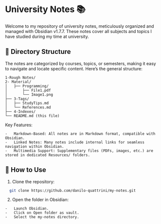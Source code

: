 # University Notes 📚

Welcome to my repository of university notes, meticulously organized and managed with Obsidian v1.7.7. These notes cover all subjects and topics I have studied during my time at university.

## 📁 Directory Structure

The notes are categorized by courses, topics, or semesters, making it easy to navigate and locate specific content. Here’s the general structure:
```
1-Rough Notes/
2- Material/
│   ├── Programming/
│       ├── File1.pdf
│       └── Image1.png
├── 3-Tags/
│   ├── StudyTips.md
│   └── References.md
├── 4-Indexes/
└── README.md (this file)

```
Key Features:

	- 	Markdown-Based: All notes are in Markdown format, compatible with Obsidian.
	- 	Linked Notes: Many notes include internal links for seamless navigation within Obsidian.
	- 	Multimedia Support: Supplementary files (PDFs, images, etc.) are stored in dedicated Resources/ folders.

## 🚀 How to Use
	
  1. Clone the repository:

  ``` bash
    git clone https://github.com/danilo-quattrini/my-notes.git
  ```
  2. Open the folder in Obsidian:

	-	Launch Obsidian.
	-	Click on Open folder as vault.
	-	Select the my-notes directory.

